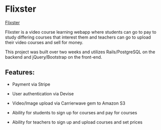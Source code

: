 # Flixster

[Flixster](https://flixter-eugene-yu.herokuapp.com/)

Flixster is a video course learning webapp where students can go to pay to study differing courses that interest them and teachers can go to upload their video courses and sell for money.

This project was built over two weeks and utilizes Rails/PostgreSQL on the backend and jQuery/Bootstrap on the front-end.

## Features:

* Payment via Stripe

* User authentication via Devise

* Video/Image upload via Carrierwave gem to Amazon S3

* Ability for students to sign up for courses and pay for courses

* Ability for teachers to sign up and upload courses and set prices



